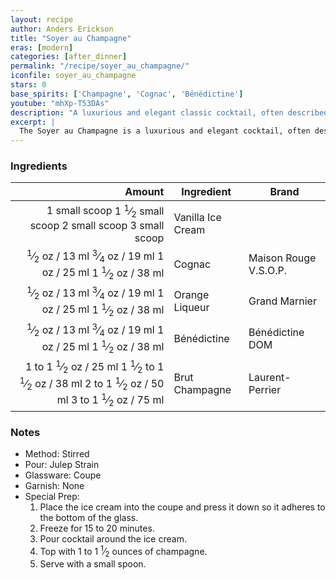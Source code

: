 ```yaml
---
layout: recipe
author: Anders Erickson
title: "Soyer au Champagne"
eras: [modern]
categories: [after_dinner]
permalink: "/recipe/soyer_au_champagne/"
iconfile: soyer_au_champagne
stars: 0
base_spirits: ['Champagne', 'Cognac', 'Bénédictine']
youtube: "mhXp-T53DAs"
description: "A luxurious and elegant classic cocktail, often described as an adult ice cream float, combining cognac, liqueurs, Champagne, and vanilla ice cream."
excerpt: |
  The Soyer au Champagne is a luxurious and elegant cocktail, often described as an adult version of an ice cream float. It's a delightful blend of cognac, orange curaçao, maraschino liqueur, Champagne, and vanilla ice cream.
---
```


### Ingredients

|        Amount | Ingredient        | Brand                 |
| ------------: | ----------------- | --------------------- |
| <span class="onex active">1 small scoop </span> <span class="onehalfx">1 <sup>1</sup>&frasl;<sub>2</sub> small scoop </span> <span class="twox">2 small scoop </span> <span class="threex">3 small scoop </span>| Vanilla Ice Cream |
|        <span class="onex active"> <sup>1</sup>&frasl;<sub>2</sub> oz  / 13 ml</span> <span class="onehalfx"> <sup>3</sup>&frasl;<sub>4</sub> oz  / 19 ml</span> <span class="twox">1 oz  / 25 ml</span> <span class="threex">1 <sup>1</sup>&frasl;<sub>2</sub> oz  / 38 ml</span>| Cognac            | Maison Rouge V.S.O.P. |
|        <span class="onex active"> <sup>1</sup>&frasl;<sub>2</sub> oz  / 13 ml</span> <span class="onehalfx"> <sup>3</sup>&frasl;<sub>4</sub> oz  / 19 ml</span> <span class="twox">1 oz  / 25 ml</span> <span class="threex">1 <sup>1</sup>&frasl;<sub>2</sub> oz  / 38 ml</span>| Orange Liqueur    | Grand Marnier         |
|        <span class="onex active"> <sup>1</sup>&frasl;<sub>2</sub> oz  / 13 ml</span> <span class="onehalfx"> <sup>3</sup>&frasl;<sub>4</sub> oz  / 19 ml</span> <span class="twox">1 oz  / 25 ml</span> <span class="threex">1 <sup>1</sup>&frasl;<sub>2</sub> oz  / 38 ml</span>| Bénédictine       | Bénédictine DOM       |
|   <span class="onex active">1 to 1 <sup>1</sup>&frasl;<sub>2</sub> oz  / 25 ml</span> <span class="onehalfx">1 <sup>1</sup>&frasl;<sub>2</sub> to 1 <sup>1</sup>&frasl;<sub>2</sub> oz  / 38 ml</span> <span class="twox">2 to 1 <sup>1</sup>&frasl;<sub>2</sub> oz  / 50 ml</span> <span class="threex">3 to 1 <sup>1</sup>&frasl;<sub>2</sub> oz  / 75 ml</span>| Brut Champagne    | Laurent-Perrier       |

### Notes

- Method: Stirred
- Pour: Julep Strain
- Glassware: Coupe
- Garnish: None
- Special Prep: 
    1. Place the ice cream into the coupe and press it down so it adheres to the bottom of the glass. 
    1. Freeze for 15 to 20 minutes. 
    1. Pour cocktail around the ice cream. 
    1. Top with 1 to 1 <sup>1</sup>&frasl;<sub>2</sub> ounces of champagne. 
    1. Serve with a small spoon.

    
<script type="application/ld+json">
{
  "@context": "https://schema.org",
  "@type": "Recipe",
  "author": {
    "@type": "Person",
    "name": "{{ page.author }}"
    },
  "image": "{%- for page in page.categories limit: 1 %}{% assign cat = site.data.categories | where: "slug", page | first %}{{ site.url }}{{ site.baseurl}}/assets/images/category_{{cat.slug}}.svg{% endfor -%}",
  "description": "{{ page.excerpt | strip_html | replace: '"', "'" }}",
  "recipeIngredient": [
  "1 small scoop Vanilla Ice Cream",
  " 0.5 oz Cognac ",
  " 0.5 oz Orange Liqueur ",
  " 0.5 oz Bénédictine",
  "1 to 1.5 oz Brut Champagne "
    ],
  "name": "{{ page.title }}",
  "recipeInstructions": [
    {
      "@type": "HowToStep",
      "text": "- Method: Stirred"
    },
    {
      "@type": "HowToStep",
      "text": "- Pour: Julep Strain"
    },
    {
      "@type": "HowToStep",
      "text": "- Glassware: Coupe"
    },
    {
      "@type": "HowToStep",
      "text": "- Garnish: None"
    },
    {
      "@type": "HowToStep",
      "text": "- Special Prep: "
    },
    {
      "@type": "HowToStep",
      "text": "    1. Place the ice cream into the coupe and press it down so it adheres to the bottom of the glass. "
    },
    {
      "@type": "HowToStep",
      "text": "    1. Freeze for 15 to 20 minutes. "
    },
    {
      "@type": "HowToStep",
      "text": "    1. Pour cocktail around the ice cream. "
    },
    {
      "@type": "HowToStep",
      "text": "    1. Top with 1 to 1.5 ounces of champagne. "
    },
    {
      "@type": "HowToStep",
      "text": "    1. Serve with a small spoon."
    }
    ],
  "recipeYield": "1 cocktail",
  "recipeCategory": "cocktail",
  {% if page.stars and site.data.ratings[page.iconfile].ratings -%}"aggregateRating": {
   "@type": "AggregateRating",
   "ratingValue": "{%- include stars_metadata.html %}",
   "bestRating": "5",
   "reviewCount": "2"},{%- endif %}
  "recipeCuisine": "global",
  "prepTime": "PT20M",
  "cookTime": "PT15S",
  "keywords": "{{ page.title }}, cocktail, {{ page.eras }}, {%- include category_metadata.html -%}, {%- include spirits_metadata.html -%}"
}
</script>

    